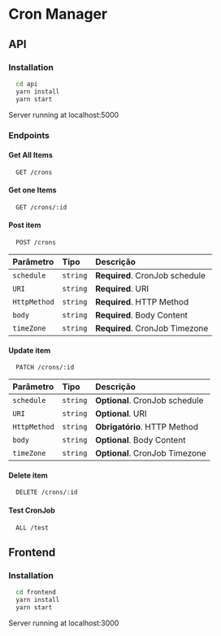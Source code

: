 
# Cron Manager

## API

### Installation

```bash
  cd api
  yarn install
  yarn start
```

Server running at localhost:5000

### Endpoints

#### Get All Items

```http
  GET /crons
```

#### Get one Items

```http
  GET /crons/:id
```

#### Post item

```http
  POST /crons
```
| Parâmetro   | Tipo       | Descrição                           |
| :---------- | :--------- | :---------------------------------- |
| `schedule` | `string` | **Required**. CronJob schedule |
| `URI` | `string` | **Required**. URI |
| `HttpMethod` | `string` | **Required**. HTTP Method |
| `body` | `string` | **Required**. Body Content |
| `timeZone` | `string` | **Required**. CronJob Timezone |

#### Update item

```http
  PATCH /crons/:id
```

| Parâmetro   | Tipo       | Descrição                           |
| :---------- | :--------- | :---------------------------------- |
| `schedule` | `string` | **Optional**. CronJob schedule |
| `URI` | `string` | **Optional**. URI |
| `HttpMethod` | `string` | **Obrigatório**. HTTP Method |
| `body` | `string` | **Optional**. Body Content |
| `timeZone` | `string` | **Optional**. CronJob Timezone |

#### Delete item

```http
  DELETE /crons/:id
```

#### Test CronJob

```http
  ALL /test
```

## Frontend

### Installation

```bash
  cd frontend
  yarn install
  yarn start
```

Server running at localhost:3000

